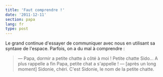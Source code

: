 ```yaml
---
title: 'Faut comprendre !'
date: '2011-12-11'
section: papa
lang: fr
type: post
---
```


Le grand continue d'essayer de communiquer avec nous en utilisant sa syntaxe de l'espace. Parfois, on a du mal à comprendre :

> — Papa, dormir a petite chatte à côté à moi ! Petite chatte Sido... A plus rappelle a fin Papa, petite chat a s'appelle !
> — [après un long moment] Sidonie, chéri. C'est Sidonie, le nom de la petite chatte.
